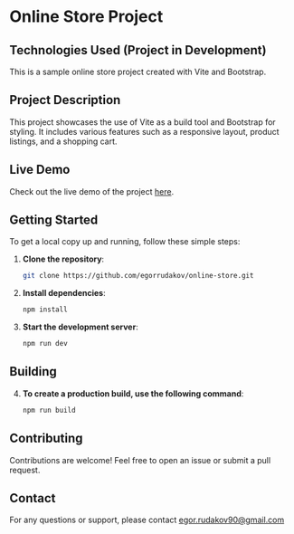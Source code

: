 # Online Store Project

## Technologies Used (Project in Development)

This is a sample online store project created with Vite and Bootstrap.

## Project Description

This project showcases the use of Vite as a build tool and Bootstrap for styling. It includes various features such as a responsive layout, product listings, and a shopping cart.

## Live Demo

Check out the live demo of the project [here](https://egorrudakov.github.io/online-store/).

## Getting Started

To get a local copy up and running, follow these simple steps:

1. **Clone the repository**:
   ```bash
   git clone https://github.com/egorrudakov/online-store.git 

2. **Install dependencies**:
   ```bash
   npm install

3. **Start the development server**:
   ```bash
   npm run dev

## Building

4. **To create a production build, use the following command**:
   ```bash
   npm run build

## Contributing

Contributions are welcome! Feel free to open an issue or submit a pull request.

## Contact

For any questions or support, please contact egor.rudakov90@gmail.com

  
